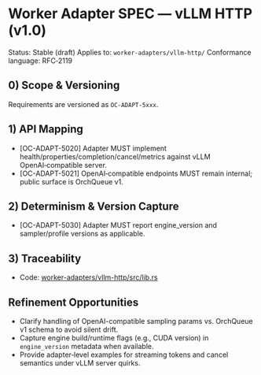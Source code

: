 # Worker Adapter SPEC — vLLM HTTP (v1.0)

Status: Stable (draft)
Applies to: `worker-adapters/vllm-http/`
Conformance language: RFC‑2119

## 0) Scope & Versioning

Requirements are versioned as `OC-ADAPT-5xxx`.

## 1) API Mapping

- [OC-ADAPT-5020] Adapter MUST implement health/properties/completion/cancel/metrics against vLLM OpenAI‑compatible server.
- [OC-ADAPT-5021] OpenAI‑compatible endpoints MUST remain internal; public surface is OrchQueue v1.

## 2) Determinism & Version Capture

- [OC-ADAPT-5030] Adapter MUST report engine_version and sampler/profile versions as applicable.

## 3) Traceability

- Code: [worker-adapters/vllm-http/src/lib.rs](../worker-adapters/vllm-http/src/lib.rs)

## Refinement Opportunities

- Clarify handling of OpenAI-compatible sampling params vs. OrchQueue v1 schema to avoid silent drift.
- Capture engine build/runtime flags (e.g., CUDA version) in `engine_version` metadata when available.
- Provide adapter‑level examples for streaming tokens and cancel semantics under vLLM server quirks.
